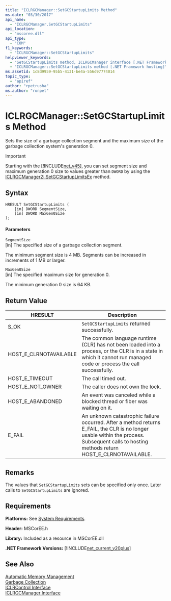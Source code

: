 ```yaml
---
title: "ICLRGCManager::SetGCStartupLimits Method"
ms.date: "03/30/2017"
api_name: 
  - "ICLRGCManager.SetGCStartupLimits"
api_location: 
  - "mscoree.dll"
api_type: 
  - "COM"
f1_keywords: 
  - "ICLRGCManager::SetGCStartupLimits"
helpviewer_keywords: 
  - "SetGCStartupLimits method, ICLRGCManager interface [.NET Framework hosting]"
  - "ICLRGCManager::SetGCStartupLimits method [.NET Framework hosting]"
ms.assetid: 1c8d9959-95b5-4131-be4a-556d97774014
topic_type: 
  - "apiref"
author: "rpetrusha"
ms.author: "ronpet"
---
```

# ICLRGCManager::SetGCStartupLimits Method
Sets the size of a garbage collection segment and the maximum size of the garbage collection system's generation 0.  

> [!IMPORTANT]
>  Starting with the [!INCLUDE[net_v45](../../../../includes/net-v45-md.md)], you can set segment size and maximum generation 0 size to values greater than `DWORD` by using the [ICLRGCManager2::SetGCStartupLimitsEx](../../../../docs/framework/unmanaged-api/hosting/iclrgcmanager2-setgcstartuplimitsex-method.md) method.  

## Syntax  

```  
HRESULT SetGCStartupLimits (  
    [in] DWORD SegmentSize,   
    [in] DWORD MaxGen0Size  
);  
```  

#### Parameters  
 `SegmentSize`  
 [in] The specified size of a garbage collection segment.  

 The minimum segment size is 4 MB. Segments can be increased in increments of 1 MB or larger.  

 `MaxGen0Size`  
 [in] The specified maximum size for generation 0.  

 The minimum generation 0 size is 64 KB.  

## Return Value  


|HRESULT|Description|  
|-------------|-----------------|  
|S_OK|`SetGCStartupLimits` returned successfully.|  
|HOST_E_CLRNOTAVAILABLE|The common language runtime (CLR) has not been loaded into a process, or the CLR is in a state in which it cannot run managed code or process the call successfully.|  
|HOST_E_TIMEOUT|The call timed out.|  
|HOST_E_NOT_OWNER|The caller does not own the lock.|  
|HOST_E_ABANDONED|An event was canceled while a blocked thread or fiber was waiting on it.|  
|E_FAIL|An unknown catastrophic failure occurred. After a method returns E_FAIL, the CLR is no longer usable within the process. Subsequent calls to hosting methods return HOST_E_CLRNOTAVAILABLE.|  

## Remarks  
 The values that `SetGCStartupLimits` sets can be specified only once. Later calls to `SetGCStartupLimits` are ignored.  

## Requirements  
 **Platforms:** See [System Requirements](../../../../docs/framework/get-started/system-requirements.md).  

 **Header:** MSCorEE.h  

 **Library:** Included as a resource in MSCorEE.dll  

 **.NET Framework Versions:** [!INCLUDE[net_current_v20plus](../../../../includes/net-current-v20plus-md.md)]  

## See Also  
 [Automatic Memory Management](../../../../docs/standard/automatic-memory-management.md)  
 [Garbage Collection](../../../../docs/standard/garbage-collection/index.md)  
 [ICLRControl Interface](../../../../docs/framework/unmanaged-api/hosting/iclrcontrol-interface.md)  
 [ICLRGCManager Interface](../../../../docs/framework/unmanaged-api/hosting/iclrgcmanager-interface.md)
